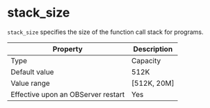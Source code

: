 stack_size
===============================

`stack_size` specifies the size of the function call stack for programs.


| **Property** | **Description** |
|------------------|---------------|
| Type | Capacity |
| Default value | 512K |
| Value range | \[512K, 20M\] |
| Effective upon an OBServer restart | Yes |


